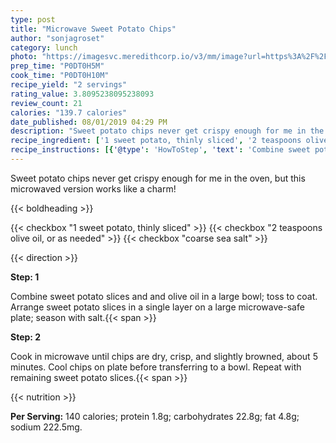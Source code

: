 ```yaml
---
type: post
title: "Microwave Sweet Potato Chips"
author: "sonjagroset"
category: lunch
photo: "https://imagesvc.meredithcorp.io/v3/mm/image?url=https%3A%2F%2Fimages.media-allrecipes.com%2Fuserphotos%2F2053995.jpg"
prep_time: "P0DT0H5M"
cook_time: "P0DT0H10M"
recipe_yield: "2 servings"
rating_value: 3.8095238095238093
review_count: 21
calories: "139.7 calories"
date_published: 08/01/2019 04:29 PM
description: "Sweet potato chips never get crispy enough for me in the oven, but this microwaved version works like a charm!"
recipe_ingredient: ['1 sweet potato, thinly sliced', '2 teaspoons olive oil, or as needed', 'coarse sea salt']
recipe_instructions: [{'@type': 'HowToStep', 'text': 'Combine sweet potato slices and and olive oil in a large bowl; toss to coat. Arrange sweet potato slices in a single layer on a large microwave-safe plate; season with salt.\n'}, {'@type': 'HowToStep', 'text': 'Cook in microwave until chips are dry, crisp, and slightly browned, about 5 minutes. Cool chips on plate before transferring to a bowl. Repeat with remaining sweet potato slices.\n'}]
---
```


Sweet potato chips never get crispy enough for me in the oven, but this microwaved version works like a charm! 

{{< boldheading >}}

{{< checkbox "1  sweet potato, thinly sliced" >}}
{{< checkbox "2 teaspoons olive oil, or as needed" >}}
{{< checkbox "coarse sea salt" >}}


{{< direction >}}

**Step: 1**

Combine sweet potato slices and and olive oil in a large bowl; toss to coat. Arrange sweet potato slices in a single layer on a large microwave-safe plate; season with salt.{{< span >}}

**Step: 2**

Cook in microwave until chips are dry, crisp, and slightly browned, about 5 minutes. Cool chips on plate before transferring to a bowl. Repeat with remaining sweet potato slices.{{< span >}}

{{< nutrition >}}

**Per Serving:** 140 calories; protein 1.8g; carbohydrates 22.8g; fat 4.8g; sodium 222.5mg.